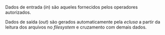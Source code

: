 
Dados de entrada (*in*) são aqueles fornecidos pelos operadores autorizados.

Dados de saída (*out*) são gerados automaticamente pela *eclusa* a partir da leitura dos arquivos no *filesystem* e cruzamento com demais dados.
